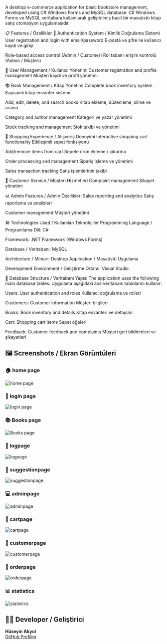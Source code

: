 A desktop e-commerce application for basic bookstore management, developed using C# Windows Forms and MySQL database.
C# Windows Forms ve MySQL veritabanı kullanılarak geliştirilmiş basit bir masaüstü kitap satış otomasyon uygulamasıdır.

📋 Features / Özellikler
🔐 Authentication System / Kimlik Doğrulama Sistemi
User registration and login with email/password
E-posta ve şifre ile kullanıcı kaydı ve girişi

Role-based access control (Admin / Customer)
Rol tabanlı erişim kontrolü (Admin / Müşteri)

👥 User Management / Kullanıcı Yönetimi
Customer registration and profile management
Müşteri kaydı ve profil yönetimi

📚 Book Management / Kitap Yönetimi
Complete book inventory system
Kapsamlı kitap envanter sistemi

Add, edit, delete, and search books
Kitap ekleme, düzenleme, silme ve arama

Category and author management
Kategori ve yazar yönetimi

Stock tracking and management
Stok takibi ve yönetimi

🛒 Shopping Experience / Alışveriş Deneyimi
Interactive shopping cart functionality
Etkileşimli sepet fonksiyonu

Add/remove items from cart
Sepete ürün ekleme / çıkarma

Order processing and management
Sipariş işleme ve yönetimi

Sales transaction tracking
Satış işlemlerinin takibi

💬 Customer Service / Müşteri Hizmetleri
Complaint management
Şikayet yönetimi

📊 Admin Features / Admin Özellikleri
Sales reporting and analytics
Satış raporlama ve analizleri

Customer management
Müşteri yönetimi

🛠️ Technologies Used / Kullanılan Teknolojiler
Programming Language / Programlama Dili: C#

Framework: .NET Framework (Windows Forms)

Database / Veritabanı: MySQL

Architecture / Mimari: Desktop Application / Masaüstü Uygulama

Development Environment / Geliştirme Ortamı: Visual Studio

📁 Database Structure / Veritabanı Yapısı
The application uses the following main database tables:
Uygulama aşağıdaki ana veritabanı tablolarını kullanır:

Users: User authentication and roles
Kullanıcı doğrulama ve rolleri

Customers: Customer information
Müşteri bilgileri

Books: Book inventory and details
Kitap envanteri ve detayları

Cart: Shopping cart items
Sepet öğeleri

Feedback: Customer feedback and complaints
Müşteri geri bildirimleri ve şikayetleri




## 🖼️ Screenshots / Ekran Görüntüleri

### 🏠 home page
![home page](screenshots/homepage.png)

### 🔐 login page
![login page](screenshots/loginpage.png)

### 📚 Books page
![Books page](screenshots/Bookspage.png)

### 📝 logpage
![logpage](screenshots/logpage.png)

### 💬 suggestionpage
![suggestionpage](screenshots/suggestionpage.png)

### 💻 adminpage
![adminpage](screenshots/adminpage.png)

### 🛒 cartpage
![cartpage](screenshots/cartpage.png)

### 👤 customerpage
![customerpage](screenshots/customer.png)

### 📝 orderpage
![orderpage](screenshots/orderpage.png)

### 📊 statistics
![statistics](screenshots/statistics.png)


## 🧑‍💻 Developer / Geliştirici

**Hüseyin Akyol**  
[GitHub Profilim](https://github.com/Huseyinnakyolll)


